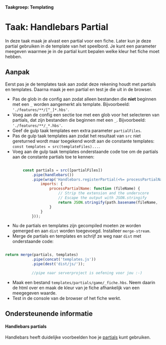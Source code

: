 **Taakgroep: Templating**

# Taak: Handlebars Partial

In deze taak maak je alvast een partial voor een fiche. Later kun je deze partial gebruiken in de template van het speelbord. Je kunt een parameter meegeven waarmee je in de partial kunt bepalen welke kleur het fiche moet hebben.

## Aanpak

Eerst pas je de templates task aan zodat deze rekening houdt met partials en templates. Daarna maak je een partial en test je die uit in de browser.

-   Pas de glob in de config aan zodat alleen bestanden die **niet** beginnen met een `_` worden aangemerkt als template. Bijvoorbeeld: `'./features/**/[^_]*.hbs'`.
-   Voeg aan de config een sectie toe met een glob voor het selecteren van partials, dat zijn bestanden die beginnen met een `_`. Bijvoorbeeld: `'./features/**/_*.hbs'`.
-   Geef de gulp taak templates een extra parameter `partialFiles`.
-   Pas de gulp taak templates aan zodat het resultaat van `src` niet gereturned wordt maar toegekend wordt aan de constante templates: `const templates = src(templateFiles)...`.
-   Voeg aan de gulp taak templates onderstaande code toe om de partials aan de constante partials toe te kennen:

```javascript

        const partials = src([partialFiles])
            .pipe(handlebars())
            .pipe(wrap('Handlebars.registerPartial(<%= processPartialName(file.relative) %>, Handlebars.template(<%= contents %>));', {}, {
                imports: {
                    processPartialName: function (fileName) {
                        // Strip the extension and the underscore
                        // Escape the output with JSON.stringify
                        return JSON.stringify(path.basename(fileName, '.js').substr(1));
                    }
                }
            }));
```

-   Nu de partials en templates zijn gecompiled moeten ze worden gemerged en aan `dist` worden toegevoegd. Installeer `merge-stream`.
-   Merge de partials en templates en schrijf ze weg naar `dist` met onderstaande code:

```javascript

return merge(partials, templates)
            .pipe(concat('templates.js'))
            .pipe(dest('dist/js/'));

            //pipe naar serverproject is oefening voor jou :-)

```

-   Maak een bestand `templates/partials/game/_fiche.hbs`. Neem daarin de html over en maak de kleur van je fiche afhankelijk van een meegegeven waarde.
-   Test in de console van de browser of het fiche werkt.

## Ondersteunende informatie

#### Handlebars partials

Handlebars heeft duidelijke voorbeelden hoe je [partials](https://handlebarsjs.com/guide/#partials) kunt gebruiken.